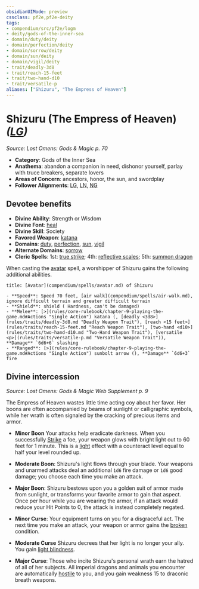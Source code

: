 ```yaml
---
obsidianUIMode: preview
cssclass: pf2e,pf2e-deity
tags:
- compendium/src/pf2e/logm
- deity/gods-of-the-inner-sea
- domain/duty/deity
- domain/perfection/deity
- domain/sorrow/deity
- domain/sun/deity
- domain/vigil/deity
- trait/deadly-3d8
- trait/reach-15-feet
- trait/two-hand-d10
- trait/versatile-p
aliases: ["Shizuru", "The Empress of Heaven"]
---
```

# Shizuru (The Empress of Heaven) *([LG](rules/traits/lg-b1.md "Lawful Good Alignment Trait"))*  
*Source: Lost Omens: Gods & Magic p. 70*  

- **Category**: Gods of the Inner Sea
- **Anathema**: abandon a companion in need, dishonor yourself, parlay with truce breakers, separate lovers
- **Areas of Concern**: ancestors, honor, the sun, and swordplay
- **Follower Alignments**: [LG](rules/traits/lg-b1.md "Lawful Good Alignment Trait"), [LN](rules/traits/ln-b1.md "Lawful Neutral Alignment Trait"), [NG](rules/traits/ng-b1.md "Neutral Good Alignment Trait")

## Devotee benefits

- **Divine Ability**: Strength or Wisdom
- **Divine Font**: [heal](heal.md)
- **Divine Skill**: Society
- **Favored Weapon**: [katana](katana.md)
- **Domains**: [duty](Reference/Compendium/Setting/domains.md#Duty), [perfection](Reference/Compendium/Setting/domains.md#Perfection), [sun](Reference/Compendium/Setting/domains.md#Sun), [vigil](Reference/Compendium/Setting/domains.md#Vigil)
- **Alternate Domains**: [sorrow](Reference/Compendium/Setting/domains.md#Sorrow)
- **Cleric Spells**: 1st: [true strike](true-strike.md); 4th: [reflective scales](reflective-scales-logm.md); 5th: [summon dragon](summon-dragon.md)

When casting the [avatar](avatar.md) spell, a worshipper of Shizuru gains the following additional abilities.

```ad-embed-avatar
title: [Avatar](compendium/spells/avatar.md) of Shizuru

- **Speed**: Speed 70 feet, [air walk](compendium/spells/air-walk.md), ignore difficult terrain and greater difficult terrain
- **Shield**: shield ( Hardness, can't be damaged)
- **Melee**: [>](rules/core-rulebook/chapter-9-playing-the-game.md#Actions "Single Action") katana (, [deadly <3d8>](rules/traits/deadly-3d8.md "Deadly Weapon Trait"), [reach <15 feet>](rules/traits/reach-15-feet.md "Reach Weapon Trait"), [two-hand <d10>](rules/traits/two-hand-d10.md "Two-Hand Weapon Trait"), [versatile <p>](rules/traits/versatile-p.md "Versatile Weapon Trait")), **Damage** `6d6+6` slashing 
- **Ranged**: [>](rules/core-rulebook/chapter-9-playing-the-game.md#Actions "Single Action") sunbolt arrow (), **Damage** `6d6+3` fire 
```

## Divine intercession
*Source: Lost Omens: Gods & Magic Web Supplement p. 9*

The Empress of Heaven wastes little time acting coy about her favor. Her boons are often accompanied by beams of sunlight or calligraphic symbols, while her wrath is often signaled by the cracking of precious items and armor.

- **Minor Boon** Your attacks help eradicate darkness. When you successfully [Strike](strike.md) a foe, your weapon glows with bright light out to 60 feet for 1 minute. This is a [light](Reference/Rules/Traits/light.md "Light Effect Trait") effect with a counteract level equal to half your level rounded up.
- **Moderate Boon**: Shizuru's light flows through your blade. Your weapons and unarmed attacks deal an additional `1d6` fire damage or `1d6` good damage; you choose each time you make an attack.
- **Major Boon**: Shizuru bestows upon you a golden suit of armor made from sunlight, or transforms your favorite armor to gain that aspect. Once per hour while you are wearing the armor, if an attack would reduce your Hit Points to 0, the attack is instead completely negated.

- **Minor Curse**: Your equipment turns on you for a disgraceful act. The next time you make an attack, your weapon or armor gains the [broken](conditions.md#Broken) condition.
- **Moderate Curse** Shizuru decrees that her light is no longer your ally. You gain [light blindness](light-blindness.md).
- **Major Curse**: Those who incite Shizuru's personal wrath earn the hatred of all of her subjects. All imperial dragons and animals you encounter are automatically [hostile](conditions.md#Hostile) to you, and you gain weakness 15 to draconic breath weapons.